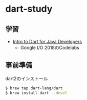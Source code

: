 # dart-study

## 学習

- [Intro to Dart for Java Developers](https://codelabs.developers.google.com/codelabs/from-java-to-dart/index.html)
  - Google I/O 2018のCodelabs 


## 事前準備

dart2のインストール

``` sh
$ brew tap dart-lang/dart
$ brew install dart --devel 
```


